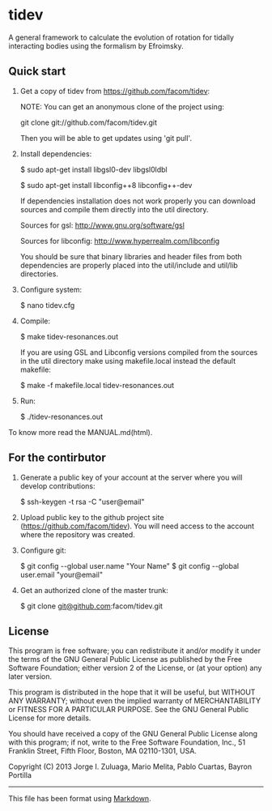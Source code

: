 tidev
=====

A general framework to calculate the evolution of rotation for tidally
interacting bodies using the formalism by Efroimsky.

Quick start
-----------

1. Get a copy of tidev from https://github.com/facom/tidev:

   NOTE: You can get an anonymous clone of the project using:

   	 git clone git://github.com/facom/tidev.git

   Then you will be able to get updates using 'git pull'.

2. Install dependencies:

    $ sudo apt-get install libgsl0-dev libgsl0ldbl

    $ sudo apt-get install libconfig++8 libconfig++-dev

   If dependencies installation does not work properly you can
   download sources and compile them directly into the util directory.

   Sources for gsl: http://www.gnu.org/software/gsl
   
   Sources for libconfig: http://www.hyperrealm.com/libconfig

   You should be sure that binary libraries and header files from both
   dependencies are properly placed into the util/include and util/lib
   directories.

3. Configure system:

    $ nano tidev.cfg

4. Compile:

    $ make tidev-resonances.out

   If you are using GSL and Libconfig versions compiled from the
   sources in the util directory make using makefile.local instead the
   default makefile:
   
    $ make -f makefile.local tidev-resonances.out

4. Run:

    $ ./tidev-resonances.out

To know more read the MANUAL.md(html).

For the contirbutor
-------------------

1. Generate a public key of your account at the server where you will
   develop contributions:

   $ ssh-keygen -t rsa -C "user@email"

2. Upload public key to the github project site
   (https://github.com/facom/tidev).  You will need access to the
   account where the repository was created.

3. Configure git:

   $ git config --global user.name "Your Name"
   $ git config --global user.email "your@email"

4. Get an authorized clone of the master trunk:

   $ git clone git@github.com:facom/tidev.git

License
-------

This program is free software; you can redistribute it and/or modify
it under the terms of the GNU General Public License as published by
the Free Software Foundation; either version 2 of the License, or (at
your option) any later version.

This program is distributed in the hope that it will be useful, but
WITHOUT ANY WARRANTY; without even the implied warranty of
MERCHANTABILITY or FITNESS FOR A PARTICULAR PURPOSE.  See the GNU
General Public License for more details.

You should have received a copy of the GNU General Public License
along with this program; if not, write to the Free Software
Foundation, Inc., 51 Franklin Street, Fifth Floor, Boston, MA
02110-1301, USA.

Copyright (C) 2013 Jorge I. Zuluaga, Mario Melita, Pablo Cuartas,
Bayron Portilla

---------------------

This file has been format using
[Markdown](http://daringfireball.net/projects/markdown).